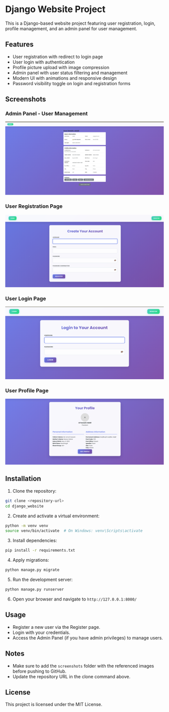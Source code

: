 # Django Website Project

This is a Django-based website project featuring user registration, login, profile management, and an admin panel for user management.

## Features

- User registration with redirect to login page
- User login with authentication
- Profile picture upload with image compression
- Admin panel with user status filtering and management
- Modern UI with animations and responsive design
- Password visibility toggle on login and registration forms

## Screenshots

### Admin Panel - User Management

![Admin Panel](Asset/admin.png)

### User Registration Page

![Register Page](Asset/register.png)

### User Login Page

![Login Page](Asset/login.png)

### User Profile Page

![User Profile](Asset/user.png)

## Installation

1. Clone the repository:

```bash
git clone <repository-url>
cd django_website
```

2. Create and activate a virtual environment:

```bash
python -m venv venv
source venv/bin/activate  # On Windows: venv\Scripts\activate
```

3. Install dependencies:

```bash
pip install -r requirements.txt
```

4. Apply migrations:

```bash
python manage.py migrate
```

5. Run the development server:

```bash
python manage.py runserver
```

6. Open your browser and navigate to `http://127.0.0.1:8000/`

## Usage

- Register a new user via the Register page.
- Login with your credentials.
- Access the Admin Panel (if you have admin privileges) to manage users.

## Notes

- Make sure to add the `screenshots` folder with the referenced images before pushing to GitHub.
- Update the repository URL in the clone command above.

## License

This project is licensed under the MIT License.
